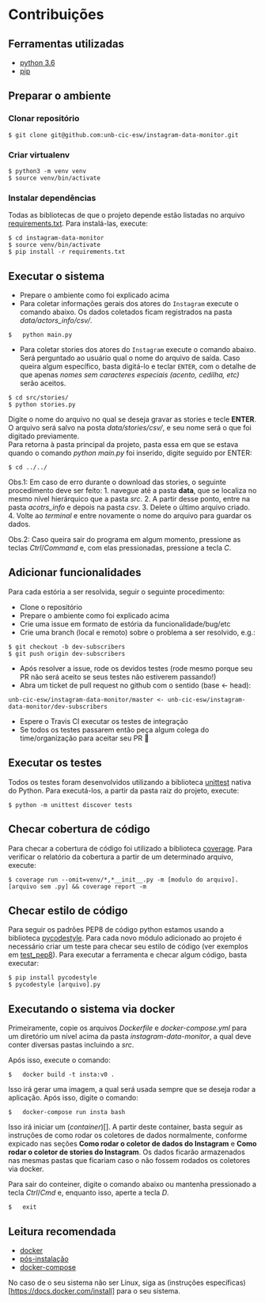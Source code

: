 # Contribuições

## Ferramentas utilizadas

* [python 3.6](https://www.python.org/)
* [pip](https://pypi.python.org/pypi/pip)

## Preparar o ambiente

### Clonar repositório

```
$ git clone git@github.com:unb-cic-esw/instagram-data-monitor.git
```

### Criar virtualenv

```
$ python3 -m venv venv
$ source venv/bin/activate
```

### Instalar dependências

Todas as bibliotecas de que o projeto depende estão listadas no arquivo
[requirements.txt](requirements.txt). Para instalá-las, execute:

```
$ cd instagram-data-monitor
$ source venv/bin/activate
$ pip install -r requirements.txt
```


## Executar o sistema

- Prepare o ambiente como foi explicado acima
- Para coletar informações gerais dos atores do ``Instagram`` execute o comando
abaixo. Os dados coletados ficam registrados na pasta *data/actors_info/csv/*.

```
$	python main.py
```

- Para coletar stories dos atores do ``Instagram`` execute o comando
abaixo. Será perguntado ao usuário qual o nome do arquivo de saída. Caso
queira algum específico, basta digitá-lo e teclar ``ENTER``, com o detalhe
de que apenas *nomes sem caracteres especiais (acento, cedilha, etc)* serão
aceitos.

```
$ cd src/stories/
$ python stories.py
```

Digite o nome do arquivo no qual se deseja gravar as stories e tecle **ENTER**.  
O arquivo será salvo na posta *data/stories/csv/*, e seu nome será o que foi digitado previamente.  
Para retorna à pasta principal da projeto, pasta essa em que se estava quando o comando *python main.py* foi inserido, digite seguido por ENTER:  
```
$ cd ../../
```
  Obs.1: Em caso de erro durante o download das stories, o seguinte procedimento
  deve ser feito:
  	1. navegue até a pasta **data**, que se localiza no mesmo nível hierárquico
    que a pasta *src*.
  	2. A partir desse ponto, entre na pasta *acotrs_info* e depois na
    pasta *csv*.
  	3. Delete o último arquivo criado.
  	4. Volte ao *terminal* e entre novamente o nome do arquivo para guardar
    os dados.

  Obs.2: Caso queira sair do programa em algum momento, pressione as teclas
  *Ctrl*/*Command* e, com elas pressionadas, pressione a tecla *C*.

## Adicionar funcionalidades

Para cada estória a ser resolvida, seguir o seguinte procedimento:

- Clone o repositório
- Prepare o ambiente como foi explicado acima
- Crie uma issue em formato de estória da funcionalidade/bug/etc
- Crie uma branch (local e remoto) sobre o problema a ser resolvido, e.g.:

```
$ git checkout -b dev-subscribers
$ git push origin dev-subscribers
```

- Após resolver a issue, rode os devidos testes (rode mesmo porque seu PR não
  será aceito se seus testes não estiverem passando!)
- Abra um ticket de pull request no github com o sentido (base <- head):

 ```
 unb-cic-esw/instagram-data-monitor/master <- unb-cic-esw/instagram-data-monitor/dev-subscribers
 ```

- Espere o Travis CI executar os testes de integração
- Se todos os testes passarem então peça algum colega do time/organização para aceitar seu PR :rocket:



## Executar os testes

Todos os testes foram desenvolvidos utilizando a biblioteca
[unittest](https://docs.python.org/3/library/unittest.html) nativa do Python.
Para executá-los, a partir da pasta raiz do projeto, execute:

```
$ python -m unittest discover tests
```


## Checar cobertura de código

Para checar a cobertura de código foi utilizado a biblioteca
[coverage](https://coverage.readthedocs.io/en/coverage-4.5.1/).
Para verificar o relatório da cobertura a partir de um determinado arquivo,
execute:

```
$ coverage run --omit=venv/*,*__init__.py -m [modulo do arquivo].[arquivo sem .py] && coverage report -m
```


## Checar estilo de código

Para seguir os padrões PEP8 de código python estamos usando a biblioteca
[pycodestyle](http://pycodestyle.pycqa.org/en/latest/).
Para cada novo módulo adicionado ao projeto é necessário criar um teste para
checar seu estilo de código (ver exemplos em [test_pep8](tests/test_pep8.py)).
Para executar a ferramenta e checar algum código, basta executar:

```
$ pip install pycodestyle
$ pycodestyle [arquivo].py
```


## Executando o sistema via docker

Primeiramente, copie os arquivos *Dockerfile* e *docker-compose.yml* para um
diretório um nível acima da pasta *instagram-data-monitor*, a qual deve conter
diversas pastas incluindo a *src*.  

Após isso, execute o comando:

```
$	docker build -t insta:v0 .
```

Isso irá gerar uma imagem, a qual será usada sempre que se deseja rodar a
aplicação. Após isso, digite o comando:

```
$	docker-compose run insta bash
```

Isso irá iniciar um (*container*)[]. A partir deste container, basta seguir as
instruções de como rodar os coletores de dados normalmente, conforme expicado
nas seções **Como rodar o coletor de dados do Instagram** e
**Como rodar o coletor de stories do Instagram**. Os dados ficarão armazenados
nas mesmas pastas que ficariam caso o não fossem rodados os coletores via
docker.  

Para sair do conteiner, digite o comando abaixo ou mantenha pressionado a
tecla *Ctrl*/*Cmd* e, enquanto isso, aperte a tecla *D*.

```
$	exit
```

## Leitura recomendada

- [docker](https://docs.docker.com/install/linux/docker-ce/ubuntu/)
- [pós-instalação](https://docs.docker.com/install/linux/linux-postinstall/)
- [docker-compose](https://docs.docker.com/compose/install/#prerequisites)

No caso de o seu sistema não ser Linux, siga as
(instruções específicas)[https://docs.docker.com/install] para o seu sistema.
